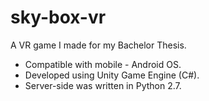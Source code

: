 # sky-box-vr

A VR game I made for my Bachelor Thesis.

- Compatible with mobile - Android OS.
- Developed using Unity Game Engine (C#).
- Server-side was written in Python 2.7.
